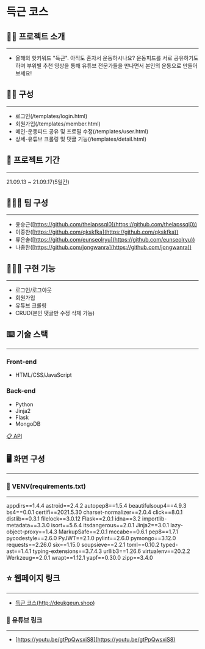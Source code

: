 # 득근 코스

## 💪🏻 프로젝트 소개

---

- 올해의 핫키워드 "득근". 아직도 혼자서 운동하시나요?  운동피드를 서로 공유하기도 하며 부위별 추천 영상을 통해 유튜브 전문가들을 만나면서  본인의 운동으로 만들어보세요!

## 🚴🏻 구성

---

- 로그인(/templates/login.html)
- 회원가입(/templates/member.html)
- 메인-운동피드 공유 및 프로필 수정(/templates/user.html)
- 상세-유튜브 크롤링 및 댓글 기능(/templates/detail.html)

## 🌅  프로젝트 기간

---

21.09.13 ~ 21.09.17(5일간)

## 🤽🏻‍♂️ 팀 구성

---

- 윤승근([https://github.com/thelapssql0](https://github.com/thelapssql0))
- 이종찬([https://github.com/qkskfka](https://github.com/qkskfka))
- 류은솔([https://github.com/eunseolryu](https://github.com/eunseolryu))
- 나종완([https://github.com/jongwanra](https://github.com/jongwanra))

## 🏃🏻‍♂️ 구현 기능

---

- 로그인/로그아웃
- 회원가입
- 유튜브 크롤링
- CRUD(본인 댓글만 수정 삭제 가능)

## ⌨️ 기술 스택

---

### Front-end

- HTML/CSS/JavaScript

### Back-end

- Python
- Jinja2
- Flask
- MongoDB

[📋 API](https://www.notion.so/23de11cf7ed442099503e93f01c819f3)

## 🖥️ 화면 구성

---

### 🔎 VENV(requirements.txt)

---

appdirs==1.4.4
astroid==2.4.2
autopep8==1.5.4
beautifulsoup4==4.9.3
bs4==0.0.1
certifi==2021.5.30
charset-normalizer==2.0.4
click==8.0.1
distlib==0.3.1
filelock==3.0.12
Flask==2.0.1
idna==3.2
importlib-metadata==3.3.0
isort==5.6.4
itsdangerous==2.0.1
Jinja2==3.0.1
lazy-object-proxy==1.4.3
MarkupSafe==2.0.1
mccabe==0.6.1
pep8==1.7.1
pycodestyle==2.6.0
PyJWT==2.1.0
pylint==2.6.0
pymongo==3.12.0
requests==2.26.0
six==1.15.0
soupsieve==2.2.1
toml==0.10.2
typed-ast==1.4.1
typing-extensions==3.7.4.3
urllib3==1.26.6
virtualenv==20.2.2
Werkzeug==2.0.1
wrapt==1.12.1
yapf==0.30.0
zipp==3.4.0

## ⭐️  웹페이지 링크

---

- [득근 코스(http://deukgeun.shop)](http://deukgeun.shop)

### 🍎  유튜브 링크

---

- [https://youtu.be/gtPpQwsxiS8](https://youtu.be/gtPpQwsxiS8)